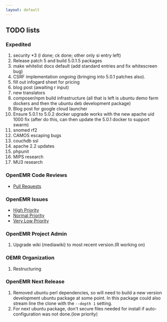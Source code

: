 ```yaml
---
layout: default
---
```

## TODO lists

### Expedited
1. security *3 (l done; ck done; other only si entry left)
1. Release patch 5 and build 5.0.1.5 packages
1. make whitelist docs default (add standard entries and fix whitescreen bug)
1. CSRF implementation ongoing (bringing into 5.0.1 patches also).
1. fill out infogard sheet for pricing
1. blog post (awaiting r input)
1. new translators
1. composer/npm build infrastructure (all that is left is ubuntu demo farm dockers and then the ubuntu deb development package)
1. Blog post for google cloud launcher
1. Ensure 5.0.1 to 5.0.2 docker upgrade works with the new apache uid 1000 fix (after do this, can then update the 5.0.1 docker to support swarm)
1. snomed rf2
1. CAMOS escaping bugs
1. couchdb ssl
1. apache 2.2 updates
1. phpunit
1. MIPS research
1. MU3 research


### OpenEMR Code Reviews
* [Pull Requests](https://github.com/openemr/openemr/pulls)

### OpenEMR Issues
* [High Priority](https://github.com/openemr/openemr/milestone/2)
* [Normal Priority](https://github.com/openemr/openemr/milestone/4)
* [Very Low Priority](https://github.com/openemr/openemr/milestone/5)

### OpenEMR Project Admin
1. Upgrade wiki (mediawiki) to most recent version.(R working on)

### OEMR Organization
1. Restructuring

### OpenEMR Next Release
1. Removed ubuntu perl dependencies, so will need to build a new version development ubuntu package at some point. In this package could also stream line the clone with the `--depth 1` setting.
1. For next ubuntu package, don't secure files needed for install if auto-configuration was not done.(low priority)
